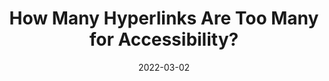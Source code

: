 ---
date: 2022-03-02
permalink: false
publisher: boiaorg
tags:
  - link-lists
  - accessibility
  - hypertext
target_url: https://www.boia.org/blog/how-many-hyperlinks-are-too-many-for-accessibility
title: How Many Hyperlinks Are Too Many for Accessibility?
---